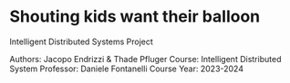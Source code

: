 # Shouting kids want their balloon
 Intelligent Distributed Systems Project 

Authors: Jacopo Endrizzi & Thade Pfluger 
Course: Intelligent Distributed System
Professor: Daniele Fontanelli
Course Year: 2023-2024

